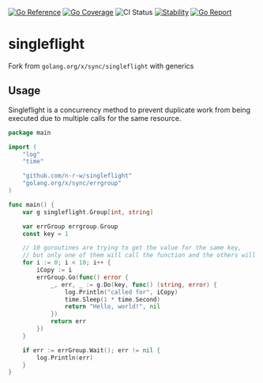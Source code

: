 [![Go Reference](https://pkg.go.dev/badge/github.com/n-r-w/singleflight.svg)](https://pkg.go.dev/github.com/n-r-w/singleflight)
[![Go Coverage](https://github.com/n-r-w/singleflight/wiki/coverage.svg)](https://raw.githack.com/wiki/n-r-w/singleflight/coverage.html)
![CI Status](https://github.com/n-r-w/singleflight/actions/workflows/go.yml/badge.svg)
[![Stability](http://badges.github.io/stability-badges/dist/stable.svg)](http://github.com/badges/stability-badges)
[![Go Report](https://goreportcard.com/badge/github.com/n-r-w/singleflight)](https://goreportcard.com/badge/github.com/n-r-w/singleflight)

# singleflight

Fork from `golang.org/x/sync/singleflight` with generics

## Usage

Singleflight is a concurrency method to prevent duplicate work from being executed due to multiple calls for the same resource.

```go
package main

import (
    "log"
    "time"

    "github.com/n-r-w/singleflight"
    "golang.org/x/sync/errgroup"
)

func main() {
    var g singleflight.Group[int, string]

    var errGroup errgroup.Group
    const key = 1

    // 10 goroutines are trying to get the value for the same key,
    // but only one of them will call the function and the others will wait for the result.
    for i := 0; i < 10; i++ {
        iCopy := i
        errGroup.Go(func() error {
            _, err, _ := g.Do(key, func() (string, error) {
                log.Println("called for", iCopy)
                time.Sleep(1 * time.Second)
                return "Hello, world!", nil
            })
            return err
        })
    }

    if err := errGroup.Wait(); err != nil {
        log.Println(err)
    }
}
```
